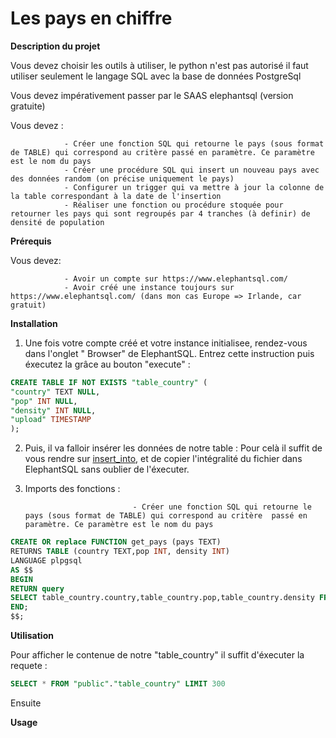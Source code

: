 


 
# Les pays en chiffre


**Description du projet**

Vous devez choisir les outils à utiliser, le python n'est pas autorisé il faut utiliser seulement le langage SQL avec la base de données PostgreSql

Vous devez impérativement passer par le SAAS elephantsql (version gratuite)

Vous devez :

                - Créer une fonction SQL qui retourne le pays (sous format de TABLE) qui correspond au critère passé en paramètre. Ce paramètre est le nom du pays
                - Créer une procédure SQL qui insert un nouveau pays avec des données random (on précise uniquement le pays)
                - Configurer un trigger qui va mettre à jour la colonne de la table correspondant à la date de l'insertion
                - Réaliser une fonction ou procédure stoquée pour retourner les pays qui sont regroupés par 4 tranches (à definir) de densité de population


**Prérequis**

Vous devez: 

                - Avoir un compte sur https://www.elephantsql.com/ 
                - Avoir créé une instance toujours sur https://www.elephantsql.com/ (dans mon cas Europe => Irlande, car gratuit)


**Installation**

1.  Une fois votre compte créé et votre instance initialisee, rendez-vous dans l'onglet " Browser" de ElephantSQL.
    Entrez cette instruction puis éxecutez la grâce au bouton "execute" : 

```SQL
CREATE TABLE IF NOT EXISTS "table_country" (
"country" TEXT NULL,
"pop" INT NULL,
"density" INT NULL,
"upload" TIMESTAMP
);
```

2.  Puis, il va falloir insérer les données de notre table : 
    Pour celà il suffit de vous rendre sur [insert_into](https://github.com/TOMCASS/P3_pays/blob/origin/developTom/creation_table/insert_into.sql), et de copier l'intégralité du fichier dans ElephantSQL sans oublier de l'éxecuter.

3.  Imports des fonctions : 
                                
                                - Créer une fonction SQL qui retourne le pays (sous format de TABLE) qui correspond au critère  passé en paramètre. Ce paramètre est le nom du pays

```SQL
CREATE OR replace FUNCTION get_pays (pays TEXT) 
RETURNS TABLE (country TEXT,pop INT, density INT)
LANGUAGE plpgsql
AS $$
BEGIN
RETURN query 
SELECT table_country.country,table_country.pop,table_country.density FROM table_country WHERE table_country.country = pays;
END;
$$;
```








**Utilisation** 

Pour afficher le contenue de notre "table_country" il suffit d'éxecuter la requete :

```SQL
SELECT * FROM "public"."table_country" LIMIT 300
```

Ensuite 



**Usage** 





